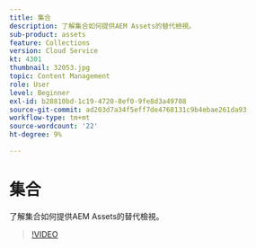 ```yaml
---
title: 集合
description: 了解集合如何提供AEM Assets的替代檢視。
sub-product: assets
feature: Collections
version: Cloud Service
kt: 4301
thumbnail: 32053.jpg
topic: Content Management
role: User
level: Beginner
exl-id: b28810bd-1c19-4720-8ef0-9fe8d3a49708
source-git-commit: ad203d7a34f5eff7de4768131c9b4ebae261da93
workflow-type: tm+mt
source-wordcount: '22'
ht-degree: 9%

---
```


# 集合

了解集合如何提供AEM Assets的替代檢視。

>[!VIDEO](https://video.tv.adobe.com/v/32053/?quality=12&learn=on&hidetitle=true)
